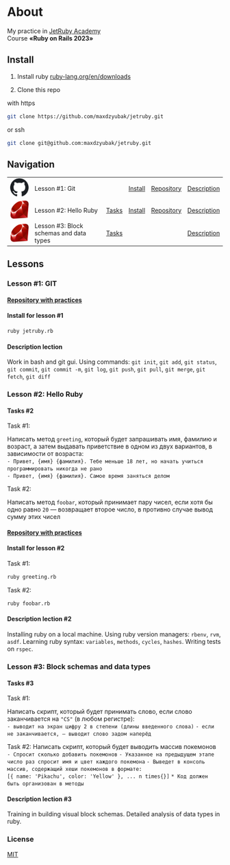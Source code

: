 # About

My practice in [JetRuby Academy](https://jetruby.com)\
Course **«Ruby on Rails 2023»**

## Install

1. Install ruby [ruby-lang.org/en/downloads](https://www.ruby-lang.org/en/downloads)

2. Clone this repo

with https

```bash
git clone https://github.com/maxdzyubak/jetruby.git
```

or ssh

```bash
git clone git@github.com:maxdzyubak/jetruby.git
```

## Navigation

| | | | | | |
|---|---|---|---|---|---|
| ![github logo](assets/img/github.svg) | Lesson #1: Git | | [Install](https://github.com/maxdzyubak/jetruby/tree/main#install-for-lesson-1) | [Repository](<https://github.com/maxdzyubak/jetruby/tree/main/lessons/lesson-1-git>) | [Description](https://github.com/maxdzyubak/jetruby/tree/main#install-for-lesson-1) |
| ![ruby logo](assets/img/ruby.svg) | Lesson #2: Hello Ruby | [Tasks](https://github.com/maxdzyubak/jetruby/tree/main#tasks-2) | [Install](https://github.com/maxdzyubak/jetruby/tree/main#install-for-lesson-2) | [Repository](https://github.com/maxdzyubak/jetruby/tree/main/lessons/lesson-2-hello_ruby) | [Description](<https://github.com/maxdzyubak/jetruby/tree/main#description-lection-2>) |
| ![ruby logo](assets/img/ruby.svg) | Lesson #3: Block schemas and data types | [Tasks](https://github.com/maxdzyubak/jetruby/tree/main#tasks-3) | | | [Description](<https://github.com/maxdzyubak/jetruby/tree/main#description-lection-3>) |

## Lessons

### Lesson #1: GIT

#### [Repository with practices](https://github.com/maxdzyubak/jetruby/tree/main/lessons/lesson-1-git)

#### Install for lesson #1

```bash
ruby jetruby.rb
```

#### Description lection

Work in bash and git gui.
Using commands: `git init`, `git add`, `git status`, `git commit`, `git commit -m`, `git log`, `git push`, `git pull`, `git merge`, `git fetch`, `git diff`

### Lesson #2: Hello Ruby

#### Tasks #2

Task #1:

Написать метод `greeting`, который будет запрашивать имя, фамилию и возраст, а затем выдавать приветствие в одном из двух вариантов, в зависимости от возраста:\
`- Привет, {имя} {фамилия}. Тебе меньше 18 лет, но начать учиться программировать никогда не рано`\
`- Привет, {имя} {фамилия}. Самое время заняться делом`

Task #2:

Написать метод `foobar`, который принимает пару чисел, если хотя бы одно равно `20` — возвращает второе число, в противно случае вывод сумму этих чисел

#### [Repository with practices](https://github.com/maxdzyubak/jetruby/tree/main/lessons/lesson-2-hello_ruby)

#### Install for lesson #2

Task #1:

```bash
ruby greeting.rb
```

Task #2:

```bash
ruby foobar.rb
```

#### Description lection #2

Installing ruby on a local machine. Using ruby version managers: `rbenv`, `rvm`, `asdf`. Learning ruby syntax: `variables`, `methods`, `сycles`, `hashes`. Writing tests on `rspec`.

### Lesson #3: Block schemas and data types

#### Tasks #3

Task #1:

Написать скрипт, который будет принимать слово, если слово заканчивается на `"CS"` (в любом регистре):\
`- выводит на экран цифру 2 в степени (длины введенного слова)`
`- если не заканчивается, — выводит слово задом наперёд`

Task #2:
Написать скрипт, который будет выводить массив покемонов\
`- Cпросит сколько добавить покемонов`
`- Указанное на предыдущем этапе число раз спросит имя и цвет каждого покемона`
`- Выведет в консоль массив, содержащий хеши покемонов в формате:`\
`[{ name: 'Pikachu', color: 'Yellow' }, ... n times{}]`
`* Код должен быть организован в методы`

#### Description lection #3

Training in building visual block schemas. Detailed analysis of data types in ruby.

### License

[MIT](https://opensource.org/license/mit/)
